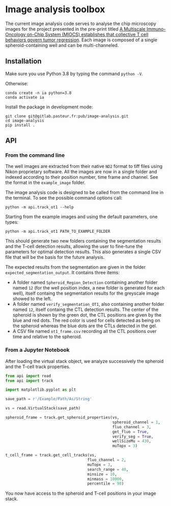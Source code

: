 # Image analysis toolbox

The current image analysis code serves to analyse the chip microscopy images for the project presented in the pre-print titled [A Multiscale Immuno-Oncology on-Chip System (MIOCS) establishes that collective T cell behaviors govern tumor regression](https://www.biorxiv.org/content/10.1101/2021.03.23.435334v1). Each image is composed of a single spheroid-containing well and can be multi-channeled.

## Installation

Make sure you use Python 3.8 by typing the command `python -V`.

Otherwise:

```
conda create -n ia python=3.8
conda activate ia
```

Install the package in development mode:

```
git clone git@gitlab.pasteur.fr:pub/image-analysis.git
cd image-analysis
pip install .
```

## API

### From the command line

The well images are extracted from their native `ND2` format to tiff files using Nikon proprietary software. All the images are now in a single folder and indexed according to their position number, time frame and channel. See the format in the `example_image` folder.

The image analysis code is designed to be called from the command line in the terminal. To see the possible command options call:

```
python -m api.track_ot1 --help

```

Starting from the example images and using the default parameters, one types:


```
python -m api.track_ot1 PATH_TO_EXAMPLE_FOLDER

```

This should generate two new folders containing the segmentation results and the T-cell detection results, allowing the user to fine-tune the parameters for optimal detection results. This also generates a single CSV file that will be the basis for the future analysis.

The expected results from the segmentation are given in the folder `expected_segmentation_output`. It contains three items:
 - A folder named `Spheroid_Region_Detection` containing another folder named `12` (for the well position index, a new folder is generated for each well), itself containg the segmentation results for the greyscale image showed to the left.
- A folder named `verify_segmentation_OT1`, also containing another folder named `12`, itself containg the CTL detection results. The center of the spheroid is shown by the green dot, the CTL positions are given by the blue and red dots. The red color is used for cells detected as being on the spheroid whereas the blue dots are the CTLs detected in the gel.
- A CSV file named `ot1_frame.csv` recording all the CTL positions over time and relative to the spheroid.

### From a Jupyter Notebook


After loading the virtual stack object, we analyze successively the spheroid 
and the T-cell track properties.

```python
from api import read
from api import track

import matplotlib.pyplot as plt

save_path = r'/Example/Path/As/String'

vs = read.VirtualStack(save_path)

spheroid_frame = track.get_spheroid_properties(vs,
                                               spheroid_channel = 1, 
                                               fluo_channel = 3, 
                                               get_fluo = True, 
                                               verify_seg = True,
                                               wellSizeMu = 430,
                                               muTopx = 3)

t_cell_frame = track.get_cell_tracks(vs,
                                    fluo_channel = 2,
                                    muTopx = 3,
                                    search_range = 40,
                                    minsize = 10,
                                    minmass = 10000,
                                    percentile = 90)
```

You now have access to the spheroid and T-cell positions in your image stack.
